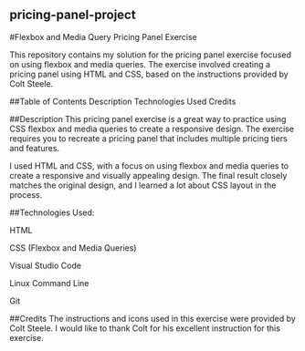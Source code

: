 ## pricing-panel-project
#Flexbox and Media Query Pricing Panel Exercise

This repository contains my solution for the pricing panel exercise focused on using flexbox and media queries. The exercise involved creating a pricing panel using HTML and CSS, based on the instructions provided by Colt Steele.

##Table of Contents
Description
Technologies Used
Credits

##Description
This pricing panel exercise is a great way to practice using CSS flexbox and media queries to create a responsive design. The exercise requires you to recreate a pricing panel that includes multiple pricing tiers and features.

I used HTML and CSS, with a focus on using flexbox and media queries to create a responsive and visually appealing design. The final result closely matches the original design, and I learned a lot about CSS layout in the process.

##Technologies Used:

HTML

CSS (Flexbox and Media Queries)

Visual Studio Code

Linux Command Line

Git

##Credits
The instructions and icons used in this exercise were provided by Colt Steele. I would like to thank Colt for his excellent instruction for this exercise.
